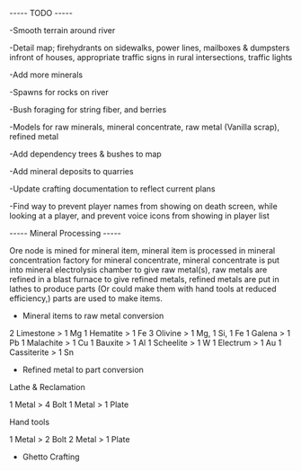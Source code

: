 ----- TODO -----

-Smooth terrain around river

-Detail map; firehydrants on sidewalks, power lines, mailboxes & dumpsters infront of houses, appropriate traffic signs in rural intersections, traffic lights

-Add more minerals

-Spawns for rocks on river

-Bush foraging for string fiber, and berries

-Models for raw minerals, mineral concentrate, raw metal (Vanilla scrap), refined metal

-Add dependency trees & bushes to map

-Add mineral deposits to quarries

-Update crafting documentation to reflect current plans

-Find way to prevent player names from showing on death screen, while looking at a player, and prevent voice icons from showing in player list





----- Mineral Processing -----

Ore node is mined for mineral item, mineral item is processed in mineral concentration factory for mineral concentrate, mineral concentrate is put into mineral electrolysis chamber to give raw metal(s), raw metals are refined in a blast furnace to give refined metals, refined metals are put in lathes to produce parts (Or could make them with hand tools at reduced efficiency,) parts are used to make items.



- Mineral items to raw metal conversion



2 Limestone > 1 Mg
1 Hematite > 1 Fe
3 Olivine > 1 Mg, 1 Si, 1 Fe
1 Galena > 1 Pb
1 Malachite > 1 Cu
1 Bauxite > 1 Al
1 Scheelite > 1 W
1 Electrum > 1 Au
1 Cassiterite > 1 Sn



- Refined metal to part conversion


Lathe & Reclamation

1 Metal > 4 Bolt
1 Metal > 1 Plate

Hand tools

1 Metal > 2 Bolt
2 Metal > 1 Plate


- Ghetto Crafting




